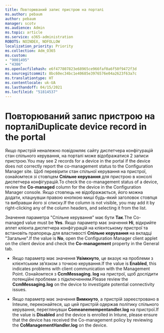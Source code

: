 ```yaml
---
title: Повторюваний запис пристрою на порталі
ms.author: pebaum
author: pebaum
manager: scotv
ms.audience: Admin
ms.topic: article
ms.service: o365-administration
ROBOTS: NOINDEX, NOFOLLOW
localization_priority: Priority
ms.collection: Adm_O365
ms.custom:
- "9001495"
- "4386"
ms.openlocfilehash: e6f477807823e68965ce966faf0a6f50f9472f3d
ms.sourcegitcommit: 8bc60ec34bc1e40685e3976576e04a2623f63a7c
ms.translationtype: HT
ms.contentlocale: uk-UA
ms.lasthandoff: 04/15/2021
ms.locfileid: "51814537"
---
```

# <a name="duplicate-device-record-in-the-portal"></a><span data-ttu-id="9c70e-102">Повторюваний запис пристрою на порталі</span><span class="sxs-lookup"><span data-stu-id="9c70e-102">Duplicate device record in the portal</span></span>

<span data-ttu-id="9c70e-103">Якщо пристрій неналежно повідомляє сайту диспетчера конфігурацій стан спільного керування, на порталі може відображатися 2 записи пристрою.</span><span class="sxs-lookup"><span data-stu-id="9c70e-103">You may see 2 records for a device in the portal if the device does not correctly report the co-management status to the Configuration Manager site.</span></span> <span data-ttu-id="9c70e-104">Щоб перевірити стан спільної керування на пристрої, ознайомтеся зі стовпцем **Спільне керування** для пристрою в консолі диспетчера конфігурацій.</span><span class="sxs-lookup"><span data-stu-id="9c70e-104">To check the co-management status of a device, review the **Co-managed** column for the device in the Configuration Manager console.</span></span> <span data-ttu-id="9c70e-105">Якщо стовпець не відображається, його можна додати, клацнувши правою кнопкою миші будь-який заголовок стовпця та вибравши його зі списку.</span><span class="sxs-lookup"><span data-stu-id="9c70e-105">If the column is not visible, you may add it by right-clicking any of the column headers, and selecting it from the list.</span></span>

<span data-ttu-id="9c70e-106">Значення параметра "Спільне керування" має бути **Так**.</span><span class="sxs-lookup"><span data-stu-id="9c70e-106">The Co-managed value must be **Yes**.</span></span> <span data-ttu-id="9c70e-107">Якщо параметр має значення **Ні**, відкрийте аплет клієнта диспетчера конфігурацій на клієнтському пристрої та встановіть прапорець для властивості **Спільне керування** на вкладці "Загальне".</span><span class="sxs-lookup"><span data-stu-id="9c70e-107">If the value is **No**, open the Configuration Manager client applet on the client device and check the **Co-management** property in the General tab.</span></span>

- <span data-ttu-id="9c70e-108">Якщо параметр має значення **Увімкнуто**, це вказує на проблеми з клієнтським зв’язком з точкою керування.</span><span class="sxs-lookup"><span data-stu-id="9c70e-108">If the value is **Enabled**, this indicates problems with client communication with the Management Point.</span></span> <span data-ttu-id="9c70e-109">Ознайомтеся з **CcmMessaging. log** на пристрої, щоб дослідити потенційні проблеми з підключенням.</span><span class="sxs-lookup"><span data-stu-id="9c70e-109">Please review the **CcmMessaging.log** on the device to investigate potential connectivity issues.</span></span>

- <span data-ttu-id="9c70e-110">Якщо параметр має значення **Вимкнуто**, а пристрій зареєстровано в Inteune, переконайтеся, що цей пристрій одержав політику спільного керування, переглянувши **Comeanemempentandler.log** на пристрої.</span><span class="sxs-lookup"><span data-stu-id="9c70e-110">If the value is **Disabled** and the device is enrolled in Intune, please ensure that the device has received the Co-management policy by reviewing the **CoManagementHandler.log** on the device.</span></span>
